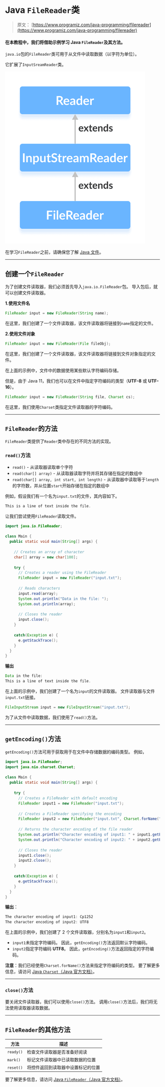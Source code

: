 # Java `FileReader`类

> 原文： [https://www.programiz.com/java-programming/filereader](https://www.programiz.com/java-programming/filereader)

#### 在本教程中，我们将借助示例学习 Java `FileReader`及其方法。

`java.io`包的`FileReader`类可用于从文件中读取数据（以字符为单位）。

它扩展了`InputSreamReader`类。

![The FileReader is a subclass of InputStreamReader and the InputStreamReader is subclass of Java Reader.](img/8a950de84edf1457263ad88e72df0a9e.png "Java File Reader")

在学习`FileReader`之前，请确保您了解 [Java 文件](/java-programming/files "Java Files ")。

* * *

## 创建一个`FileReader`

为了创建文件读取器，我们必须首先导入`java.io.FileReader`包。 导入包后，就可以创建文件读取器。

**1.使用文件名**

```java
FileReader input = new FileReader(String name); 
```

在这里，我们创建了一个文件读取器，该文件读取器将链接到`name`指定的文件。

**2.使用文件对象**

```java
FileReader input = new FileReader(File fileObj); 
```

在这里，我们创建了一个文件读取器，该文件读取器将链接到文件对象指定的文件。

在上面的示例中，文件中的数据使用某些默认字符编码存储。

但是，由于 Java 11，我们也可以在文件中指定字符编码的类型（**UTF-8** 或 **UTF-16**）。

```java
FileReader input = new FileReader(String file, Charset cs); 
```

在这里，我们使用`Charset`类指定文件读取器的字符编码。

* * *

## `FileReader`的方法

`FileReader`类提供了`Reader`类中存在的不同方法的实现。

### `read()`方法

*   `read()` - 从读取器读取单个字符
*   `read(char[] array)` - 从读取器读取字符并将其存储在指定的数组中
*   `read(char[] array, int start, int length)` - 从读取器中读取等于`length`的字符数，并从位置`start`开始存储在指定的数组中

例如，假设我们有一个名为`input.txt`的文件，其内容如下。

```java
This is a line of text inside the file. 
```

让我们尝试使用`FileReader`读取文件。

```java
import java.io.FileReader;

class Main {
  public static void main(String[] args) {

    // Creates an array of character
    char[] array = new char[100];

    try {
      // Creates a reader using the FileReader
      FileReader input = new FileReader("input.txt");

      // Reads characters
      input.read(array);
      System.out.println("Data in the file: ");
      System.out.println(array);

      // Closes the reader
      input.close();
    }

    catch(Exception e) {
      e.getStackTrace();
    }
  }
} 
```

**输出**

```java
Data in the file:
This is a line of text inside the file. 
```

在上面的示例中，我们创建了一个名为`input`的文件读取器。 文件读取器与文件`input.txt`链接。

```java
FileInputStream input = new FileInputStream("input.txt"); 
```

为了从文件中读取数据，我们使用了`read()`方法。

* * *

## `getEncoding()`方法

`getEncoding()`方法可用于获取用于在文件中存储数据的编码类型。 例如，

```java
import java.io.FileReader;
import java.nio.charset.Charset;

class Main {
  public static void main(String[] args) {

    try {
      // Creates a FileReader with default encoding
      FileReader input1 = new FileReader("input.txt");

      // Creates a FileReader specifying the encoding
      FileReader input2 = new FileReader("input.txt", Charset.forName("UTF8"));

      // Returns the character encoding of the file reader
      System.out.println("Character encoding of input1: " + input1.getEncoding());
      System.out.println("Character encoding of input2: " + input2.getEncoding());

      // Closes the reader
      input1.close();
      input2.close();
    }

    catch(Exception e) {
      e.getStackTrace();
    }
  }
} 
```

**输出**：

```java
The character encoding of input1: Cp1252
The character encoding of input2: UTF8 
```

在上面的示例中，我们创建了 2 个文件读取器，分别名为`input1`和`input2`。

*   `input1`未指定字符编码。 因此，`getEncoding()`方法返回默认字符编码。
*   `input2`指定字符编码 **UTF8**。 因此，`getEncoding()`方法返回指定的字符编码。

**注意**：我们已经使用`Charset.forName()`方法来指定字符编码的类型。 要了解更多信息，请访问 [Java `Charset`（Java 官方文档）](https://docs.oracle.com/javase/7/docs/api/java/nio/charset/Charset.html "Java Charset (official Java documentation)")。

* * *

### `close()`方法

要关闭文件读取器，我们可以使用`close()`方法。 调用`close()`方法后，我们将无法使用读取器读取数据。

* * *

## `FileReader`的其他方法

| 方法 | 描述 |
| --- | --- |
| `ready()` | 检查文件读取器是否准备好阅读 |
| `mark()` | 标记文件读取器中已读取数据的位置 |
| `reset()` | 将控件返回到读取器中设置标记的位置 |

要了解更多信息，请访问 [Java `FileReader`（Java 官方文档）](https://docs.oracle.com/en/java/javase/11/docs/api/java.base/java/io/FileReader.html "Java FileReader (official Java documentation)")。